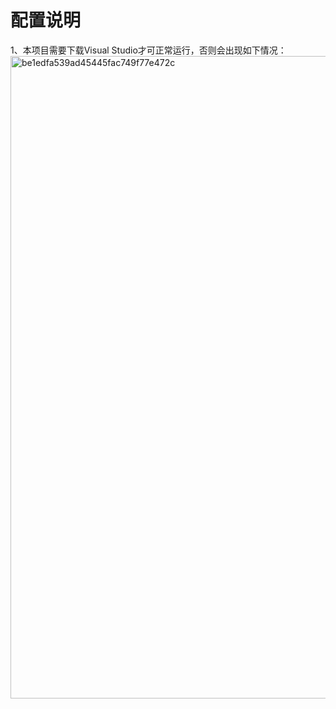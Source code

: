 # 配置说明  
1、本项目需要下载Visual Studio才可正常运行，否则会出现如下情况：  
<img width="1028" alt="be1edfa539ad45445fac749f77e472c" src="https://github.com/Bistu-OSSDT-2023/4-miamiamiamia/assets/138196419/fc43557f-112e-40ee-98a1-79c50ba4abfe">  
